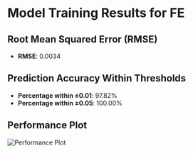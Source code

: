 # Model Training Results for FE

## Root Mean Squared Error (RMSE)
- **RMSE**: 0.0034

## Prediction Accuracy Within Thresholds
- **Percentage within ±0.01**: 97.82%
- **Percentage within ±0.05**: 100.00%

## Performance Plot
![Performance Plot](../imgs/FE.png)
